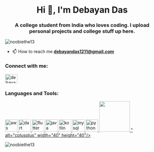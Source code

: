 <h1 align="center">Hi 👋, I'm Debayan Das</h1>
<h3 align="center">A college student from India who loves coding. I upload personal projects and college stuff up here.</h3>

<p align="left"> <img src="https://komarev.com/ghpvc/?username=noobiethe13&label=Profile%20views&color=0e75b6&style=flat" alt="noobiethe13" /> </p>

- 📫 How to reach me **debayandas1211@gmail.com**

<h3 align="left">Connect with me:</h3>
<p align="left">
<a href="https://linkedin.com/in/debayandas13" target="blank"><img align="center" src="https://www.vectorlogo.zone/logos/linkedin/linkedin-icon.svg" alt="debayandas13" height="30" width="40" /></a>
</p>

<h3 align="left">Languages and Tools:</h3>
<p align="left"> <a href="https://aws.amazon.com" target="_blank" rel="noreferrer"> <img src="https://www.vectorlogo.zone/logos/amazon_aws/amazon_aws-icon.svg" alt="aws" width="40" height="40"/> </a> <a href="https://dart.dev" target="_blank" rel="noreferrer"> <img src="https://www.vectorlogo.zone/logos/dartlang/dartlang-icon.svg" alt="dart" width="40" height="40"/> </a> <a href="https://flutter.dev" target="_blank" rel="noreferrer"> <img src="https://www.vectorlogo.zone/logos/flutterio/flutterio-icon.svg" alt="flutter" width="40" height="40"/> </a> <a href="https://www.java.com" target="_blank" rel="noreferrer"> <img src="https://www.vectorlogo.zone/logos/java/java-icon.svg" alt="java" width="40" height="40"/> </a> <a href="https://kotlinlang.org" target="_blank" rel="noreferrer"> <img src="https://www.vectorlogo.zone/logos/kotlinlang/kotlinlang-icon.svg" alt="kotlin" width="40" height="40"/> </a> <a href="https://www.mysql.com/" target="_blank" rel="noreferrer"> <img src="https://www.vectorlogo.zone/logos/mysql/mysql-icon.svg" alt="mysql" width="40" height="40"/> </a> <a href="https://www.python.org" target="_blank" rel="noreferrer"> <img src="https://www.vectorlogo.zone/logos/python/python-icon.svg" alt="python" width="40" height="40"/> </a><a href="https://www.w3schools.com/cpp/" target="_blank" rel="noreferrer"> <img src="<svg xmlns="http://www.w3.org/2000/svg" x="0px" y="0px" width="100" height="100" viewBox="0 0 48 48">
<path fill="#00549d" fill-rule="evenodd" d="M22.903,3.286c0.679-0.381,1.515-0.381,2.193,0 c3.355,1.883,13.451,7.551,16.807,9.434C42.582,13.1,43,13.804,43,14.566c0,3.766,0,15.101,0,18.867 c0,0.762-0.418,1.466-1.097,1.847c-3.355,1.883-13.451,7.551-16.807,9.434c-0.679,0.381-1.515,0.381-2.193,0 c-3.355-1.883-13.451-7.551-16.807-9.434C5.418,34.899,5,34.196,5,33.434c0-3.766,0-15.101,0-18.867 c0-0.762,0.418-1.466,1.097-1.847C9.451,10.837,19.549,5.169,22.903,3.286z" clip-rule="evenodd"></path><path fill="#0086d4" fill-rule="evenodd" d="M5.304,34.404C5.038,34.048,5,33.71,5,33.255 c0-3.744,0-15.014,0-18.759c0-0.758,0.417-1.458,1.094-1.836c3.343-1.872,13.405-7.507,16.748-9.38 c0.677-0.379,1.594-0.371,2.271,0.008c3.343,1.872,13.371,7.459,16.714,9.331c0.27,0.152,0.476,0.335,0.66,0.576L5.304,34.404z" clip-rule="evenodd"></path><path fill="#fff" fill-rule="evenodd" d="M24,10c7.727,0,14,6.273,14,14s-6.273,14-14,14 s-14-6.273-14-14S16.273,10,24,10z M24,17c3.863,0,7,3.136,7,7c0,3.863-3.137,7-7,7s-7-3.137-7-7C17,20.136,20.136,17,24,17z" clip-rule="evenodd"></path><path fill="#0075c0" fill-rule="evenodd" d="M42.485,13.205c0.516,0.483,0.506,1.211,0.506,1.784 c0,3.795-0.032,14.589,0.009,18.384c0.004,0.396-0.127,0.813-0.323,1.127L23.593,24L42.485,13.205z" clip-rule="evenodd"></path><path fill="#fff" fill-rule="evenodd" d="M31 21H33V27H31zM38 21H40V27H38z" clip-rule="evenodd"></path><path fill="#fff" fill-rule="evenodd" d="M29 23H35V25H29zM36 23H42V25H36z" clip-rule="evenodd"></path>
</svg>" alt="cplusplus" width="40" height="40"/> </a> </p>

<p><img align="center" src="https://github-readme-stats.vercel.app/api/top-langs?username=noobiethe13&show_icons=true&locale=en&layout=compact" alt="noobiethe13" /></p>

